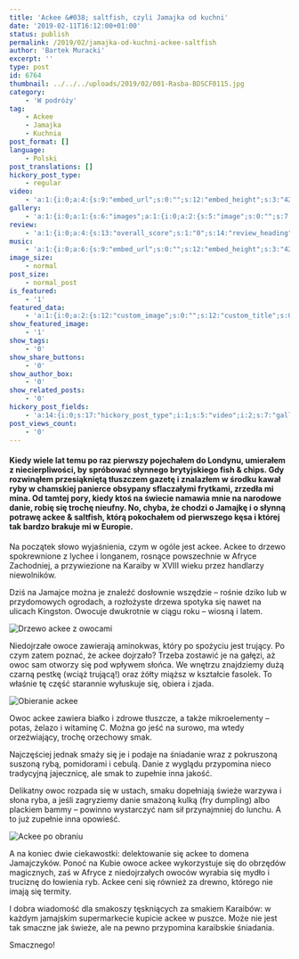 ```yaml
---
title: 'Ackee &#038; saltfish, czyli Jamajka od kuchni'
date: '2019-02-11T16:12:00+01:00'
status: publish
permalink: /2019/02/jamajka-od-kuchni-ackee-saltfish
author: 'Bartek Muracki'
excerpt: ''
type: post
id: 6764
thumbnail: ../../../uploads/2019/02/001-Rasba-BDSCF0115.jpg
category:
    - 'W podróży'
tag:
    - Ackee
    - Jamajka
    - Kuchnia
post_format: []
language:
    - Polski
post_translations: []
hickory_post_type:
    - regular
video:
    - 'a:1:{i:0;a:4:{s:9:"embed_url";s:0:"";s:12:"embed_height";s:3:"420";s:15:"self_hosted_url";s:0:"";s:18:"self_hosted_height";s:3:"420";}}'
gallery:
    - 'a:1:{i:0;a:1:{s:6:"images";a:1:{i:0;a:2:{s:5:"image";s:0:"";s:7:"caption";s:0:"";}}}}'
review:
    - 'a:1:{i:0;a:4:{s:13:"overall_score";s:1:"0";s:14:"review_heading";s:0:"";s:12:"summary_text";s:0:"";s:8:"criteria";a:1:{i:0;a:2:{s:4:"name";s:0:"";s:5:"score";s:1:"0";}}}}'
music:
    - 'a:1:{i:0;a:6:{s:9:"embed_url";s:0:"";s:12:"embed_height";s:3:"420";s:16:"soundcloud_embed";s:0:"";s:33:"soundcloud_include_featured_image";s:1:"0";s:13:"spotify_embed";s:0:"";s:30:"spotify_include_featured_image";s:1:"0";}}'
image_size:
    - normal
post_size:
    - normal_post
is_featured:
    - '1'
featured_data:
    - 'a:1:{i:0;a:2:{s:12:"custom_image";s:0:"";s:12:"custom_title";s:0:"";}}'
show_featured_image:
    - '1'
show_tags:
    - '0'
show_share_buttons:
    - '0'
show_author_box:
    - '0'
show_related_posts:
    - '0'
hickory_post_fields:
    - 'a:14:{i:0;s:17:"hickory_post_type";i:1;s:5:"video";i:2;s:7:"gallery";i:3;s:6:"review";i:4;s:5:"music";i:5;s:10:"image_size";i:6;s:9:"post_size";i:7;s:11:"is_featured";i:8;s:13:"featured_data";i:9;s:19:"show_featured_image";i:10;s:9:"show_tags";i:11;s:18:"show_share_buttons";i:12;s:15:"show_author_box";i:13;s:18:"show_related_posts";}'
post_views_count:
    - '0'
---
```

#### Kiedy wiele lat temu po raz pierwszy pojechałem do Londynu, umierałem z niecierpliwości, by spróbować słynnego brytyjskiego fish &amp; chips. Gdy rozwinąłem przesiąkniętą tłuszczem gazetę i znalazłem w środku kawał ryby w chamskiej panierce obsypany sflaczałymi frytkami, zrzedła mi mina. Od tamtej pory, kiedy ktoś na świecie namawia mnie na narodowe danie, robię się trochę nieufny. No, chyba, że chodzi o Jamajkę i o słynną potrawę ackee &amp; saltfish, którą pokochałem od pierwszego kęsa i której tak bardzo brakuje mi w Europie.

Na początek słowo wyjaśnienia, czym w ogóle jest ackee. Ackee to drzewo spokrewnione z lychee i longanem, rosnące powszechnie w Afryce Zachodniej, a przywiezione na Karaiby w XVIII wieku przez handlarzy niewolników.

Dziś na Jamajce można je znaleźć dosłownie wszędzie – rośnie dziko lub w przydomowych ogrodach, a rozłożyste drzewa spotyka się nawet na ulicach Kingston. Owocuje dwukrotnie w ciągu roku – wiosną i latem.

![Drzewo ackee z owocami](../../../uploads/2019/02/001-Ackee-CDSCF0490.jpg)

Niedojrzałe owoce zawierają aminokwas, który po spożyciu jest trujący. Po czym zatem poznać, że ackee dojrzało? Trzeba zostawić je na gałęzi, aż owoc sam otworzy się pod wpływem słońca. We wnętrzu znajdziemy dużą czarną pestkę (wciąż trującą!) oraz żółty miąższ w kształcie fasolek. To właśnie tę część starannie wyłuskuje się, obiera i zjada.

![Obieranie ackee](../../../uploads/2019/02/001-Rasba-BDSCF0115.jpg)

Owoc ackee zawiera białko i zdrowe tłuszcze, a także mikroelementy – potas, żelazo i witaminę C. Można go jeść na surowo, ma wtedy orzeźwiający, trochę orzechowy smak.

Najczęściej jednak smaży się je i podaje na śniadanie wraz z pokruszoną suszoną rybą, pomidorami i cebulą. Danie z wyglądu przypomina nieco tradycyjną jajecznicę, ale smak to zupełnie inna jakość.

Delikatny owoc rozpada się w ustach, smaku dopełniają świeże warzywa i słona ryba, a jeśli zagryziemy danie smażoną kulką (fry dumpling) albo plackiem bammy – powinno wystarczyć nam sił przynajmniej do lunchu. A to już zupełnie inna opowieść.

![Ackee po obraniu](../../../uploads/2019/02/002-Ackee-BDSCF0117.jpg)

A na koniec dwie ciekawostki: delektowanie się ackee to domena Jamajczyków. Ponoć na Kubie owoce ackee wykorzystuje się do obrzędów magicznych, zaś w Afryce z niedojrzałych owoców wyrabia się mydło i truciznę do łowienia ryb. Ackee ceni się również za drewno, którego nie imają się termity.

I dobra wiadomość dla smakoszy tęskniących za smakiem Karaibów: w każdym jamajskim supermarkecie kupicie ackee w puszce. Może nie jest tak smaczne jak świeże, ale na pewno przypomina karaibskie śniadania.

Smacznego!